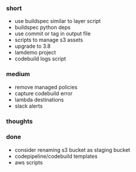 ### short

- use buildspec similar to layer script
- buildspec python deps
- use commit or tag in output file
- scripts to manage s3 assets
- upgrade to 3.8
- lamdemo project
- codebuild logs script

### medium

- remove managed policies
- capture codebuild error
- lambda destinations
- slack alerts

### thoughts

### done

- consider renaming s3 bucket as staging bucket
- codepipeline/codebuild templates
- aws scripts
